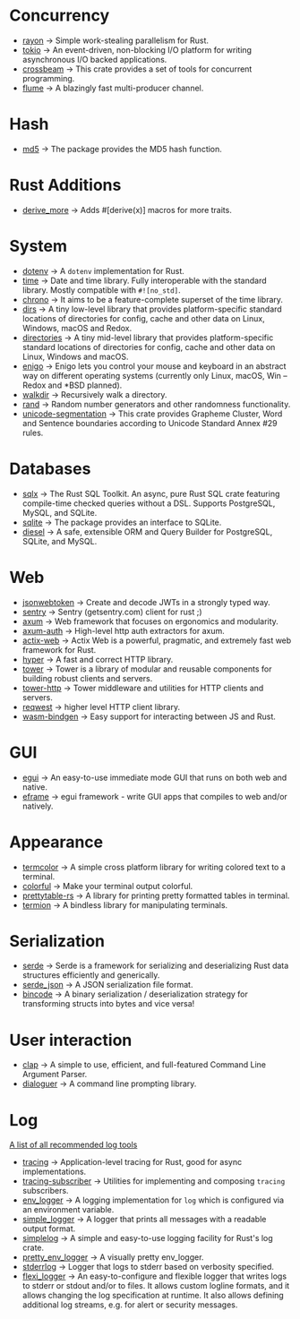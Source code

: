 # Concurrency

- [rayon](https://crates.io/crates/rayon) -> Simple work-stealing parallelism for Rust.
- [tokio](https://crates.io/crates/tokio) -> An event-driven, non-blocking I/O platform for writing asynchronous I/O backed applications.
- [crossbeam](https://crates.io/crates/crossbeam) -> This crate provides a set of tools for concurrent programming.
- [flume](https://crates.io/crates/flume) -> A blazingly fast multi-producer channel.

# Hash

- [md5](https://crates.io/crates/md5) -> The package provides the MD5 hash function.

# Rust Additions

- [derive_more](https://crates.io/crates/derive_more) -> Adds #[derive(x)] macros for more traits.

# System

- [dotenv](https://crates.io/crates/dotenv) -> A `dotenv` implementation for Rust.
- [time](https://crates.io/crates/time) -> Date and time library. Fully interoperable with the standard library. Mostly compatible with `#![no_std]`.
- [chrono](https://crates.io/crates/chrono) -> It aims to be a feature-complete superset of the time library.
- [dirs](https://crates.io/crates/dirs) -> A tiny low-level library that provides platform-specific standard locations of directories for config, cache and other data on Linux, Windows, macOS and Redox.
- [directories](https://crates.io/crates/directories) -> A tiny mid-level library that provides platform-specific standard locations of directories for config, cache and other data on Linux, Windows and macOS.
- [enigo](https://crates.io/crates/enigo) -> Enigo lets you control your mouse and keyboard in an abstract way on different operating systems (currently only Linux, macOS, Win – Redox and *BSD planned).
- [walkdir](https://crates.io/crates/walkdir) -> Recursively walk a directory.
- [rand](https://crates.io/crates/rand) -> Random number generators and other randomness functionality.
- [unicode-segmentation](https://crates.io/crates/unicode-segmentation) -> This crate provides Grapheme Cluster, Word and Sentence boundaries according to Unicode Standard Annex #29 rules.

# Databases

- [sqlx](https://crates.io/crates/sqlx) -> The Rust SQL Toolkit. An async, pure Rust SQL crate featuring compile-time checked queries without a DSL. Supports PostgreSQL, MySQL, and SQLite.
- [sqlite](https://crates.io/crates/sqlite) -> The package provides an interface to SQLite.
- [diesel](https://crates.io/crates/diesel) -> A safe, extensible ORM and Query Builder for PostgreSQL, SQLite, and MySQL.

# Web

- [jsonwebtoken](https://crates.io/crates/jsonwebtoken) -> Create and decode JWTs in a strongly typed way.
- [sentry](https://crates.io/crates/sentry) -> Sentry (getsentry.com) client for rust ;)
- [axum](https://crates.io/crates/axum) -> Web framework that focuses on ergonomics and modularity.
- [axum-auth](https://crates.io/crates/axum-auth) -> High-level http auth extractors for axum.
- [actix-web](https://crates.io/crates/actix-web) -> Actix Web is a powerful, pragmatic, and extremely fast web framework for Rust.
- [hyper](https://crates.io/crates/hyper) -> A fast and correct HTTP library.
- [tower](https://crates.io/crates/tower) -> Tower is a library of modular and reusable components for building robust clients and servers.
- [tower-http](https://crates.io/crates/tower-http) -> Tower middleware and utilities for HTTP clients and servers.
- [reqwest](https://crates.io/crates/reqwest) -> higher level HTTP client library.
- [wasm-bindgen](https://crates.io/crates/wasm-bindgen) -> Easy support for interacting between JS and Rust.

# GUI

- [egui](https://crates.io/crates/egui) -> An easy-to-use immediate mode GUI that runs on both web and native.
- [eframe](https://crates.io/crates/eframe) -> egui framework - write GUI apps that compiles to web and/or natively.

# Appearance

- [termcolor](https://crates.io/crates/termcolor) -> A simple cross platform library for writing colored text to a terminal.
- [colorful](https://crates.io/crates/colorful) -> Make your terminal output colorful.
- [prettytable-rs](https://crates.io/crates/prettytable-rs) -> A library for printing pretty formatted tables in terminal.
- [termion](https://crates.io/crates/termion) -> A bindless library for manipulating terminals.

# Serialization

- [serde](https://crates.io/crates/serde) -> Serde is a framework for serializing and deserializing Rust data structures efficiently and generically.
- [serde_json](https://crates.io/crates/serde_json) -> A JSON serialization file format.
- [bincode](https://crates.io/crates/bincode) -> A binary serialization / deserialization strategy for transforming structs into bytes and vice versa!

# User interaction

- [clap](https://crates.io/crates/clap) -> A simple to use, efficient, and full-featured Command Line Argument Parser.
- [dialoguer](https://crates.io/crates/dialoguer) -> A command line prompting library.

# Log

[A list of all recommended log tools](https://docs.rs/log/latest/log/)

- [tracing](https://crates.io/crates/tracing) -> Application-level tracing for Rust, good for async implementations.
- [tracing-subscriber](https://crates.io/crates/tracing-subscriber) -> Utilities for implementing and composing `tracing` subscribers.
- [env_logger](https://crates.io/crates/env_logger) -> A logging implementation for `log` which is configured via an environment variable.
- [simple_logger](https://crates.io/crates/simple_logger) -> A logger that prints all messages with a readable output format.
- [simplelog](https://crates.io/crates/simplelog) -> A simple and easy-to-use logging facility for Rust's log crate.
- [pretty_env_logger](https://crates.io/crates/pretty_env_logger) -> A visually pretty env_logger.
- [stderrlog](https://crates.io/crates/stderrlog) -> Logger that logs to stderr based on verbosity specified.
- [flexi_logger](https://crates.io/crates/flexi_logger) -> An easy-to-configure and flexible logger that writes logs to stderr or stdout and/or to files. It allows custom logline formats, and it allows changing the log specification at runtime. It also allows defining additional log streams, e.g. for alert or security messages.